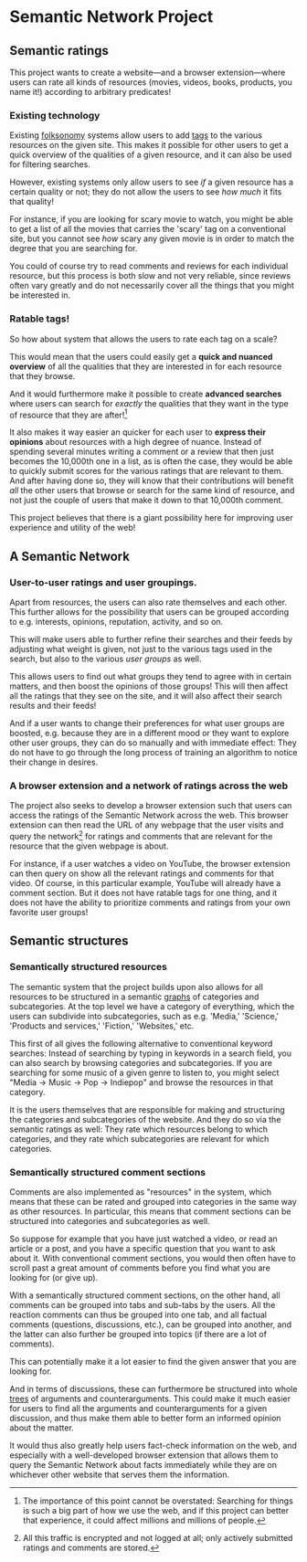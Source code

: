 # Semantic Network Project
<!-- 
*My other README introduction is way too long and nerdy. So I'm in the process of writing this one, which ought to be way shorter.*
*(I also have to shorten the long version as well.)*
 -->

<!-- 
 *There is also a longer version of this introduction as well in the other [README document](https://github.com/mjdamgaard/openSDB/blob/main/README_long_version.md). It mostly repeats the points below, but it mentions some additional points as well.*
 -->

## Semantic ratings

<!-- ### Short description -->

This project wants to create
a website—and a browser extension—where
users can rate all kinds of resources (movies, videos, books, products, you name it!) according to arbitrary predicates!


### Existing technology 

Existing [folksonomy](https://en.wikipedia.org/wiki/Folksonomy) systems allow users to add [tags](https://en.wikipedia.org/wiki/Tag_(metadata)) to the various resources on the given site.
This makes it possible for other users to get a quick overview of the qualities of a given resource, and it can also be used for filtering searches.

However, existing systems only allow users to see *if* a given resource has a certain quality or not; they do not allow the users to see *how much* it fits that quality!

For instance, if you are looking for scary movie to watch, you might be able to get a list of all the movies that carries the 'scary' tag on a conventional site, but you cannot see *how* scary any given movie is in order to match the degree that you are searching for.

You could of course try to read comments and reviews for each individual resource, but this process is both slow and not very reliable, since reviews often vary greatly and do not necessarily cover all the things that you might be interested in.

### Ratable tags!

So how about system that allows the users to rate each tag on a scale?
<!-- so that each user can then tailor their searches and get their feeds sorted after exactly the qualities that they are looking for? -->
<!-- so that one can quickly get an overview of all the qualities of a given resource, without having  -->

This would mean that the users could easily get a **quick and nuanced overview** of all the qualities that they are interested in for each resource that they browse.

And it would furthermore make it possible to create **advanced searches** where users can search for *exactly* the qualities that they want in the type of resource that they are after![^1]

[^1]: The importance of this point cannot be overstated: Searching for things is such a big part of how we use the web, and if this project can better that experience, it could affect millions and millions of people.

It also makes it way easier an quicker for each user to **express their opinions** about resources with a high degree of nuance. Instead of spending several minutes writing a comment or a review that then just becomes the 10,000th one in a list, as is often the case, they would be able to quickly submit scores for the various ratings that are relevant to them. And after having done so, they will know that their contributions will benefit *all* the other users that browse or search for the same kind of resource, and not just the couple of users that make it down to that 10,000th comment.

This project believes that there is a giant possibility here for improving user experience and utility of the web!

<!-- ### Another example

<!-- TODO: Change this for an example/examples of rating products (etc.). -/->

To give another example, imagine that you are looking for an article about a subject, and you want to find one that is both very educational and also somewhat entertaining. Then you could take those two tags, 'educational' and 'entertaining,' in addition to a standard 'liked' rating, and by giving a lot of weight (by adjusting by a slider) to the 'educational' rating, and a little weight as well to the 'entertaining' rating, you can get these kinds of resources listed first in the search feed.

For each resource in such a search feed, you can then see the score for each of the given tags that you used in your search, as well as your other favorite tags. -->


<!-- ### Advanced searches

To elaborate on how the ratable tags can be used for advanced searches, .. Hm, maybe this is not important enough for this readme.. ..I considered mentioning that the advanced searches could both consist of determining weights (like my educational--entertaining example above) and also on determining ranges (like my scary-movie example). -->


## A Semantic Network

### User-to-user ratings and user groupings.

Apart from resources, the users can also rate themselves and each other. This further allows for the possibility that users can be grouped according to e.g. interests, opinions, reputation, activity, and so on.

This will make users able to further refine their searches and their feeds by adjusting what weight is given, not just to the various tags used in the search, but also to the various *user groups* as well.

This allows users to find out what groups they tend to agree with in certain matters, and then boost the opinions of those groups! This will then affect all the ratings that they see on the site, and it will also affect their search results and their feeds!

And if a user wants to change their preferences for what user groups are boosted, e.g. because they are in a different mood or they want to explore other user groups, they can do so manually and with immediate effect: They do not have to go through the long process of training an algorithm to notice their change in desires.    

<!-- (And they also don't have to do this when creating a new account, btw.) -->


### A browser extension and a network of ratings across the web

The project also seeks to develop a browser extension such that users can access the ratings of the Semantic Network across the web. This browser extension can then read the URL of any webpage that the user visits and query the network[^2] for ratings and comments that are relevant for the resource that the given webpage is about.

[^2]: All this traffic is encrypted and not logged at all; only actively submitted ratings and comments are stored.


For instance, if a user watches a video on YouTube, the browser extension can then query on show all the relevant ratings and comments for that video. Of course, in this particular example, YouTube will already have a comment section. But it does not have ratable tags for one thing, and it does not have the ability to prioritize comments and ratings from your own favorite user groups!


<!-- With this simple technology, users will thus be able to access and use the network across the web. And with further development, the browser extension could also analyze the webpage itself in order to recognize individual resources on it and query about data for them.. -->




<!-- Having a giant hub of.. -->


## Semantic structures

### Semantically structured resources

The semantic system that the project builds upon also allows for all resources to be structured in a semantic [graphs](https://www.geeksforgeeks.org/generic-treesn-array-trees/) of categories and subcategories. At the top level we have a category of everything, which the users can subdivide into subcategories, such as e.g. 'Media,' 'Science,' 'Products and services,' 'Fiction,' 'Websites,' etc.

This first of all gives the following alternative to conventional keyword searches: Instead of searching by typing in keywords in a search field, you can also search by browsing categories and subcategories. If you are searching for some music of a given genre to listen to, you might select "Media → Music → Pop → Indiepop" and browse the resources in that category.

It is the users themselves that are responsible for making and structuring the categories and subcategories of the website. And they do so via the semantic ratings as well: They rate which resources belong to which categories, and they rate which subcategories are relevant for which categories.


### Semantically structured comment sections

Comments are also implemented as "resources" in the system, which means that these can be rated and grouped into categories in the same way as other resources. In particular, this means that comment sections can be structured into categories and subcategories as well.

So suppose for example that you have just watched a video, or read an article or a post, and you have a specific question that you want to ask about it. With conventional comment sections, you would then often have to scroll past a great amount of comments before you find what you are looking for (or give up).

With a semantically structured comment sections, on the other hand, all comments can be grouped into tabs and sub-tabs by the users. All the reaction comments can thus be grouped into one tab, and all factual comments (questions, discussions, etc.), can be grouped into another, and the latter can also further be grouped into topics (if there are a lot of comments).

This can potentially make it a lot easier to find the given answer that you are looking for.

And in terms of discussions, these can furthermore be structured into whole [trees](https://www.geeksforgeeks.org/generic-treesn-array-trees/) of arguments and counterarguments. This could make it much easier for users to find all the arguments and counterarguments for a given discussion, and thus make them able to better form an informed opinion about the matter.

It would thus also greatly help users fact-check information on the web, and especially with a well-developed browser extension that allows them to query the Semantic Network about facts immediately while they are on whichever other website that serves them the information.   



<!-- 
### Benefits of a decentralized network

This project is completely open source and aims for decentralization! One of the major benefits of this from the users' perspective is that their inputs
-->






<!--

"
\subsection{Selling the idea to existing open source communities}

(02.02.24, 10:52) I am absolutely convinced that my Semantic Network Project will lead to the future of the web, and the idea \emph{must} also be ``sellable,'' in particular also to the various open source communities like the Linux community and Mozilla. The point is this: You have already shown, Linux and Mozilla, that open source project can very well compete with commercial solutions. Linux definitely competes with e.g.\ Windows---and I think that it is even quite a bit better! And Firefox definitely also competes with Chrome and Edge (it is my preferred browser)! So why couldn't open source also compete with web sites/platforms like YouTube and Facebook, etc.?? (And especially Reddit.\,.) `Well,' you might say, `a website requires servers and maintenance etc.' Yes, they do, but so what? If the users are happy to use the service, they will provide enough money to maintain the service. And if your service also helps other organizations/companies (like my Semantic Network Project!), then your absolutely golden: the service maintenance will be paid for! But hold on, should open source then try to compete with all existing websites at once, or which website should we choose to compete with first? Well! I know exactly what website we should begin with! Enter the concepts of a `Semantic Database' (SDB) and the concept of a `User-Programmable Application' (UPA)!

The great thing about an SDB is that you don't need to change the backend and add new relations to your database whenever you want to develop a new part of the web app. You have to do that with a relational database. If you for instance want to add a like button to your resources, you have to add new relations to contain the associated data. A relational database has its advantages. But one of the big advantage of an SDB is that you don't have to do this! The database is so flexible that you can just use the core of it for pretty much anything that you want.\footnote{The only time that you would need to write SQL (not counting the times that you upgrade the SDB solution itself, if you happen to be both a developer and a user of the SDB solution) is if you want to write the so-called `Aggregation Bots,' but these can also be implemented outside of the backend, and even by third parties.}
With an SDB, the users themselves can create whatever data structures they desire!\footnote{To fully make this point understandable, I should preferably have developed my prototype (openSDB) just a little bit further.}
%But of course, if you want to implement something like a like button, say, then you also need to change the frontend code, and this is also typically the job of the developers as well. %..Hm, lad mig lige tænke lidt inden jeg fortsætter, for open source kan jo allerede meget i sig selv, uden UPA.. (11:28) ...(11:50) Jo, lad mig bare fortsætte denne pointe. ..Ah, men lad mig lige starte på en anden måde..
This means that application can evolve quite a lot in how it can be used in different ways even without any actions required from the developers. This saves a lot of work from the developers, which means that the services are easier to pay for (by the users and donors).

But it gets even better! Introducing he concept of an `UPA,' which is that users can also upload scripts, (including React modules), HTML snippets, and CSS style sheets to the site! These will of course not be approved automatically,\footnote{Except if someone at some point were to complete my `safe JS subset' language, or a language like it.} but will be approved by the developers, requiring some work by them. However! Here the developers can safe a lot of work by out-sourcing the code validation to the users! This can be done by having a `safe script' rating, which the users can then rate. (This is almost trivial to implement.) And by utilizing something which I often refer to as `user groups' (implemented via a so-called `Aggregation bot' which then aggregates ratings of users), the developers can implement a user ranking based on how much they trust the users decisions of when a script is safe and not. This technology can even be furthered by implementing code annotations with attached ratings such that users can even rate specific snippets of a script for safety, which means that the next users to read through it can get an overview of which parts are the most tested/analyzed ones and which part are in greatest need for testing and/or analyzing. And with this, the developers then only need to read through the scripts that has risen to the surface in this process\footnote{Oh, by the way, users can also rate how interested they are in new script, meaning that the interesting scripts will get more attention by the user community.} a few times before accepting it for users to then be able to add to the site, i.e.\ as a kind of (so-called) `add-on' (similarly to how a `browser extension' works to change the contents of a site). Each user can then simply choose which extensions to use, a bit similarly to how open source projects can fork in general, but where the the process of forking back and forth a now just way more flexible, and can be decided by the individual users!

Not only does all this help reduce the cost of maintenance, which help justify the open source model, but it does something even more important as well. It answers the question posed in the beginning of this text of `what website to start with.' Well, if you start with this website, then it can branch and develop into all other websites! For instance, it could develop such that open-source `Facebook' is just under one tab in the site header, and YouTube, Reddit Wikipedia, etc., is under other tabs! So by starting with this website for this proposed open source website project, we get all possible websites for the price of one!

And what is more, because there are in fact more, the SDB website that I have in mind will also fill out a hole in the market that isn't discovered yet! I thus strongly believe that even without all the points above, and even without being an open source site, the `semantic website' that I have in mind would be a great commercial idea, had I wanted to make it a private enterprise. I really believe that the things that the site will afford will be greatly appreciated by the users, even without this whole deal of being open source, and about being a UPA. This is what truly makes this idea so golden: You don't even have to convince the users to join alone on being an `open source alternative to existing commercial sites,' and on being a flexible UPA, \emph{once} it has gathered enough interest. The website will also be able to attract users simply on the ground on filling out a hole in the market, providing the users with affordances/abilities that the didn't know they needed. If this sounds interesting, see my README.md introduction to the site on github.com/mjdamgaard/Semantic-Network-Project. (There is also a longer version (not well-edited, though) of that README which mentions more points about being open source etc.) %(12:42)

So there we go, this is an absolutely great idea---immensely great, I would say! Now, there is also another important point about how to ensure that the users can always trust the companies/organizations not to be corrupted over time. But I have described this in several other places (here in this `23-xx note collection.tex' document, possibly in my `main.text'/`2021 notes' document also, and in my READMEs in the GitHub repo of the project), so let me not repeat this here.

*\textit{The next paragraph is not so important; feel free to skip it:}

.\,.\,Oh, except that I should actually mention an important point.\,. .\,.\,Yeah okay so the outline of the idea is that the organizations/companies whose supplies the web services to run the website should all allow for any competitor/collaborator/third party to copy all their data and set up a copy of the site. This allows for a whole network of service providers where if one `node' in this network all of a sudden becomes corrupt (e.g.\ by not adhering to this rule), then the users can just immediately switch to and use some of the other `nodes.' Now, the new point that I wanted to mention is this: When this ``copying'' happens, it should be a public process that all users can see (perhaps getting notifications about it, even). The users have then agreed to this from the start, as part of using the services in the first place. And (now comes the point), if a user wants to have some data deleted about them,\footnote{Anonymity is greatly advised for the Semantic Network Project for the accounts/profiles that the users use in every-day matters, but a user might for instance accidentally reveal there identity even so.} then they just have to send this request to all nodes who has copied the data in question. (However, this is only in principle; in reality, the network will work together such that a user only needs to put in the request in one place, and then it will be sent to all other relevant nodes in the network (and confirmations of the deletion will also be sent back by each node).) Since all these nodes are required by law (as far as I know) to then delete the relevant data, this whole distributedness of the Semantic Network should thus not be a hindrance in practice for the users to get data deleted.

.\,.\,Okay, this was all I wanted to write here, I guess. If I think of something else that I've forgotten, then I will just append it here. (13:14)
"

-->
